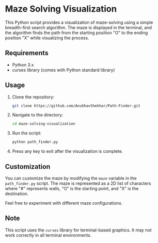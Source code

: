 # Maze Solving Visualization

This Python script provides a visualization of maze-solving using a simple breadth-first search algorithm. The maze is displayed in the terminal, and the algorithm finds the path from the starting position "O" to the ending position "X" while visualizing the process.

## Requirements

- Python 3.x
- curses library (comes with Python standard library)

## Usage

1. Clone the repository:

   ```bash
   git clone https://github.com/AnubhavShekhar/Path-Finder.git
   ```

2. Navigate to the directory:

   ```bash
   cd maze-solving-visualization
   ```

3. Run the script:

   ```bash
   python path_finder.py
   ```

4. Press any key to exit after the visualization is complete.

## Customization

You can customize the maze by modifying the `maze` variable in the `path_finder.py` script. The maze is represented as a 2D list of characters where "#" represents walls, "O" is the starting point, and "X" is the destination.

Feel free to experiment with different maze configurations.

## Note

This script uses the `curses` library for terminal-based graphics. It may not work correctly in all terminal environments.
